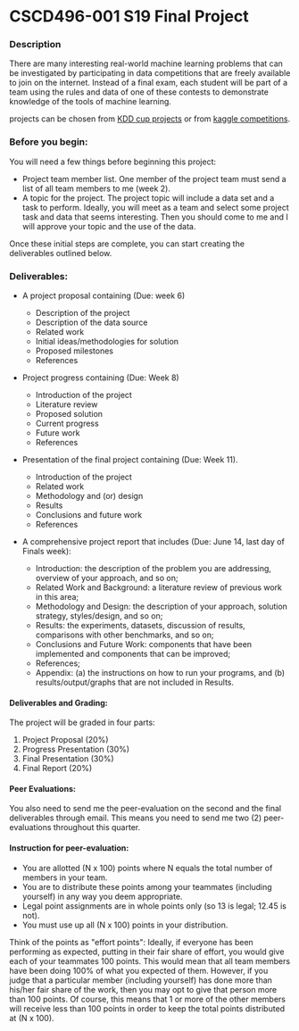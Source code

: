 # CSCD496-001 S19 Final Project

### Description
There are many interesting real-world machine learning problems that can be investigated by participating in data competitions that are freely available to join on the internet.  Instead of a final exam, each student will be part of a team using the rules and data of one of these contests to demonstrate knowledge of the tools of machine learning.

projects can be chosen from [KDD cup projects](http://www.kdd.org/kdd-cup) or from [kaggle competitions](https://www.kaggle.com/competitions).

### Before you begin:
You will need a few things before beginning this project:

* Project team member list.  One member of the project team must send a list of all team members to me (week 2).
* A topic for the project.  The project topic will include a data set and a task to perform.  Ideally, you will meet as a team and select some project task and data that seems interesting.  Then you should come to me and I will approve your topic and the use of the data.  

Once these initial steps are complete, you can start creating the deliverables outlined below.

### Deliverables:

* A project proposal containing (Due: week 6)
  * Description of the project
  * Description of the data source
  * Related work
  * Initial ideas/methodologies for solution
  * Proposed milestones 
  * References 
  
* Project progress containing (Due: Week 8)
  * Introduction of the project
  * Literature review
  * Proposed solution
  * Current progress
  * Future work
  * References
  
* Presentation of the final project containing (Due: Week 11).
  * Introduction of the project
  * Related work
  * Methodology and (or) design
  * Results
  * Conclusions and future work
  * References
* A comprehensive project report that includes (Due: June 14, last day of Finals week):
  * Introduction: the description of the problem you are addressing, overview of your approach, and so on;
  * Related Work and Background: a literature review of previous work in this area;
  * Methodology and Design: the description of your approach, solution strategy, styles/design, and so on;
  * Results: the experiments, datasets, discussion of results, comparisons with other benchmarks, and so on;
  * Conclusions and Future Work: components that have been implemented and components that can be improved;
  * References;
  * Appendix: (a) the instructions on how to run your programs, and (b) results/output/graphs that are not included in Results.

#### Deliverables and Grading:
The project will be graded in four parts: 

1. Project Proposal (20%)
2. Progress Presentation (30%)
3. Final Presentation (30%)
4. Final Report (20%)

#### Peer Evaluations:
You also need to send me the peer-evaluation on the second and the final  deliverables through email. This means you need to send me two (2) peer-evaluations throughout this quarter. 

#### Instruction for peer-evaluation:
* You are allotted (N x 100) points where N equals the total number of members in your team. 
*  You are to distribute these points among your teammates (including yourself) in any way you deem appropriate. 
*  Legal point assignments are in whole points only (so 13 is legal; 12.45 is not). 
*  You must use up all (N x 100) points in your distribution. 

Think of the points as "effort points": Ideally, if everyone has been performing as expected, putting in their fair share of effort, you would give each of your teammates 100 points. This would mean that all team members have been doing 100% of what you expected of them. However, if you judge that a particular member (including yourself) has done more than his/her fair share of the work, then you may opt to give that person more than 100 points. Of course, this means that 1 or more of the other members will receive less than 100 points in order to keep the total points distributed at (N x 100). 
